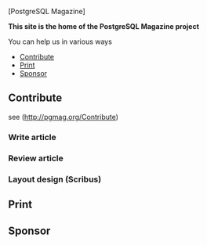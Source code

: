 [PostgreSQL Magazine]

**This site is the home of the PostgreSQL Magazine project**

You can help us in various ways

* [Contribute](#contribute)
* [Print](#print)
* [Sponsor](#sponsor)

## Contribute

see (http://pgmag.org/Contribute)

### Write article

### Review article

### Layout design (Scribus)

## Print

## Sponsor
